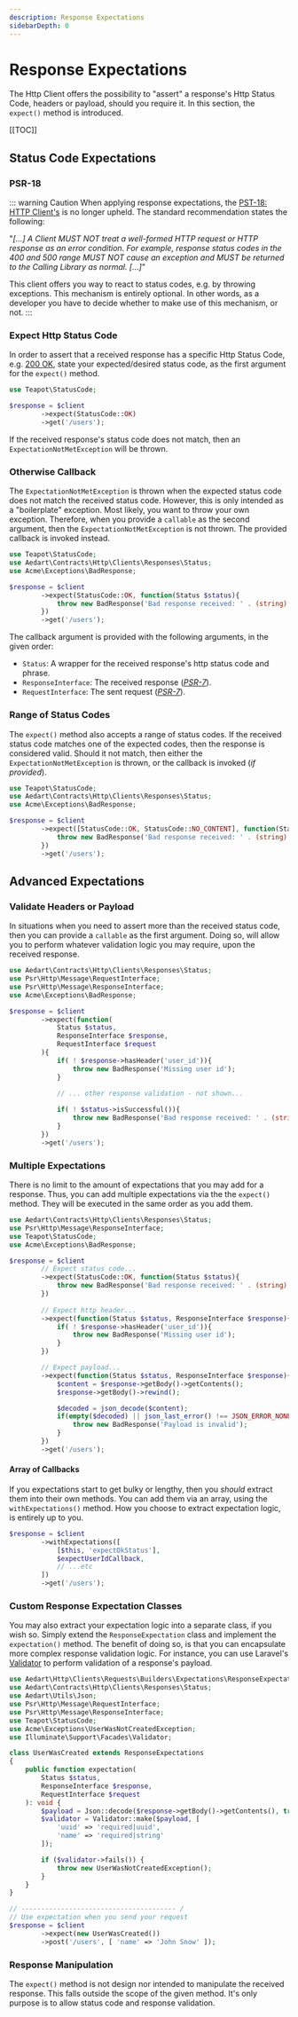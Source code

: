 ```yaml
---
description: Response Expectations
sidebarDepth: 0
---
```


# Response Expectations

The Http Client offers the possibility to "assert" a response's Http Status Code, headers or payload, should you require it. 
In this section, the `expect()` method is introduced. 

[[TOC]]

## Status Code Expectations

### PSR-18

::: warning Caution
When applying response expectations, the [PST-18: HTTP Client's](https://www.php-fig.org/psr/psr-18/#error-handling) is no longer upheld.
The standard recommendation states the following:

"_[...] A Client MUST NOT treat a well-formed HTTP request or HTTP response as an error condition. For example, response status codes in the 400 and 500 range MUST NOT cause an exception and MUST be returned to the Calling Library as normal. [...]_"

This client offers you way to react to status codes, e.g. by throwing exceptions. This mechanism is entirely optional.
In other words, as a developer you have to decide whether to make use of this mechanism, or not.
:::

### Expect Http Status Code

In order to assert that a received response has a specific Http Status Code, e.g. [200 OK](https://developer.mozilla.org/en-US/docs/Web/HTTP/Status/200), state your expected/desired status code, as the first argument for the `expect()` method.

```php
use Teapot\StatusCode;

$response = $client
        ->expect(StatusCode::OK)
        ->get('/users');
```

If the received response's status code does not match, then an `ExpectationNotMetException` will be thrown.

### Otherwise Callback

The `ExpectationNotMetException` is thrown when the expected status code does not match the received status code.
However, this is only intended as a "boilerplate" exception.
Most likely, you want to throw your own exception.
Therefore, when you provide a `callable` as the second argument, then the `ExpectationNotMetException` is not thrown.
The provided callback is invoked instead. 

```php
use Teapot\StatusCode;
use Aedart\Contracts\Http\Clients\Responses\Status;
use Acme\Exceptions\BadResponse;

$response = $client
        ->expect(StatusCode::OK, function(Status $status){
            throw new BadResponse('Bad response received: ' . (string) $status);
        })
        ->get('/users');
```

The callback argument is provided with the following arguments, in the given order:

- `Status`: A wrapper for the received response's http status code and phrase.
- `ResponseInterface`: The received response (_[PSR-7](https://www.php-fig.org/psr/psr-7/)_).
- `RequestInterface`: The sent request (_[PSR-7](https://www.php-fig.org/psr/psr-7/)_).

### Range of Status Codes

The `expect()` method also accepts a range of status codes.
If the received status code matches one of the expected codes, then the response is considered valid.
Should it not match, then either the `ExpectationNotMetException` is thrown, or the callback is invoked (_if provided_). 

```php
use Teapot\StatusCode;
use Aedart\Contracts\Http\Clients\Responses\Status;
use Acme\Exceptions\BadResponse;

$response = $client
        ->expect([StatusCode::OK, StatusCode::NO_CONTENT], function(Status $status){
            throw new BadResponse('Bad response received: ' . (string) $status);
        })
        ->get('/users');
```

## Advanced Expectations

### Validate Headers or Payload

In situations when you need to assert more than the received status code, then you can provide a `callable` as the first argument.
Doing so, will allow you to perform whatever validation logic you may require, upon the received response.

```php
use Aedart\Contracts\Http\Clients\Responses\Status;
use Psr\Http\Message\RequestInterface;
use Psr\Http\Message\ResponseInterface;
use Acme\Exceptions\BadResponse;

$response = $client
        ->expect(function(
            Status $status,
            ResponseInterface $response,
            RequestInterface $request
        ){
            if( ! $response->hasHeader('user_id')){
                throw new BadResponse('Missing user id');
            }
            
            // ... other response validation - not shown...

            if( ! $status->isSuccessful()){
                throw new BadResponse('Bad response received: ' . (string) $status);
            }
        })
        ->get('/users');
```

### Multiple Expectations

There is no limit to the amount of expectations that you may add for a response.
Thus, you can add multiple expectations via the the `expect()` method.
They will be executed in the same order as you add them.

```php
use Aedart\Contracts\Http\Clients\Responses\Status;
use Psr\Http\Message\ResponseInterface;
use Teapot\StatusCode;
use Acme\Exceptions\BadResponse;

$response = $client
        // Expect status code...
        ->expect(StatusCode::OK, function(Status $status){
            throw new BadResponse('Bad response received: ' . (string) $status);
        })
    
        // Expect http header...
        ->expect(function(Status $status, ResponseInterface $response){
            if( ! $response->hasHeader('user_id')){
                throw new BadResponse('Missing user id');
            }
        })

        // Expect payload...
        ->expect(function(Status $status, ResponseInterface $response){
            $content = $response->getBody()->getContents();
            $response->getBody()->rewind();

            $decoded = json_decode($content);
            if(empty($decoded) || json_last_error() !== JSON_ERROR_NONE){
                throw new BadResponse('Payload is invalid');
            }
        })
        ->get('/users');
```

#### Array of Callbacks

If you expectations start to get bulky or lengthy, then you _should_ extract them into their own methods.
You can add them via an array, using the `withExpectations()` method.
How you choose to extract expectation logic, is entirely up to you.

```php
$response = $client
        ->withExpectations([
            [$this, 'expectOkStatus'],
            $expectUserIdCallback,
            // ...etc
        ])
        ->get('/users');
```

### Custom Response Expectation Classes

You may also extract your expectation logic into a separate class, if you wish so.
Simply extend the `ResponseExpectation` class and implement the `expectation()` method.
The benefit of doing so, is that you can encapsulate more complex response validation logic.
For instance, you can use Laravel's [Validator](https://laravel.com/docs/8.x/validation#manually-creating-validators) to perform validation of a response's payload.  

```php
use Aedart\Http\Clients\Requests\Builders\Expectations\ResponseExpectation;
use Aedart\Contracts\Http\Clients\Responses\Status;
use Aedart\Utils\Json;
use Psr\Http\Message\RequestInterface;
use Psr\Http\Message\ResponseInterface;
use Teapot\StatusCode;
use Acme\Exceptions\UserWasNotCreatedException;
use Illuminate\Support\Facades\Validator;

class UserWasCreated extends ResponseExpectations
{
    public function expectation(
        Status $status,
        ResponseInterface $response,
        RequestInterface $request
    ): void {
        $payload = Json::decode($response->getBody()->getContents(), true);
        $validator = Validator::make($payload, [
            'uuid' => 'required|uuid',
            'name' => 'required|string'
        ]);    

        if ($validator->fails()) {
            throw new UserWasNotCreatedException();
        }
    }
}

// --------------------------------------- /
// Use expectation when you send your request
$response = $client
        ->expect(new UserWasCreated())
        ->post('/users', [ 'name' => 'John Snow' ]);
```

### Response Manipulation

The `expect()` method is not design nor intended to manipulate the received response.
This falls outside the scope of the given method. It's only purpose is to allow status code and response validation.
